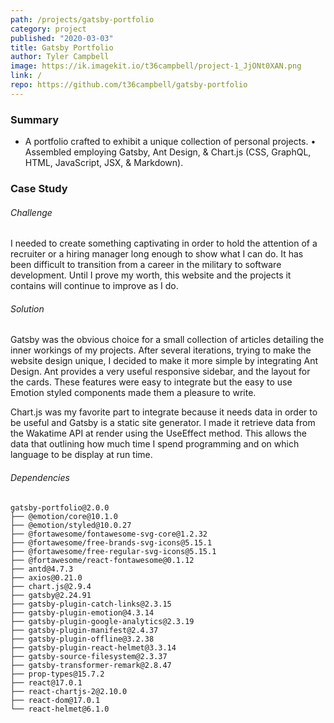 ```yaml
---
path: /projects/gatsby-portfolio
category: project
published: "2020-03-03"
title: Gatsby Portfolio
author: Tyler Campbell
image: https://ik.imagekit.io/t36campbell/project-1_JjONt0XAN.png
link: /
repo: https://github.com/t36campbell/gatsby-portfolio
---
```


### Summary

* A portfolio crafted to exhibit a unique collection of personal projects.
• Assembled employing Gatsby, Ant Design, & Chart.js (CSS, GraphQL, HTML, JavaScript, JSX, & Markdown).

### Case Study

###### Challenge

I needed to create something captivating in order to hold the attention of a recruiter or a hiring manager long enough to show what I can do. It has been difficult to transition from a career in the military to software development. Until I prove my worth, this website and the projects it contains will continue to improve as I do.

###### Solution

Gatsby was the obvious choice for a small collection of articles detailing the inner workings of my projects. After several iterations, trying to make the website design unique, I decided to make it more simple by integrating Ant Design. Ant provides a very useful responsive sidebar, and the layout for the cards. These features were easy to integrate but the easy to use Emotion styled components made them a pleasure to write. 

Chart.js was my favorite part to integrate because it needs data in order to be useful and Gatsby is a static site generator.  I made it retrieve data from the Wakatime API at render using the UseEffect method. This allows the data that outlining how much time I spend programming and on which language to be display at run time. 

###### Dependencies 
```
gatsby-portfolio@2.0.0 
├── @emotion/core@10.1.0
├── @emotion/styled@10.0.27
├── @fortawesome/fontawesome-svg-core@1.2.32
├── @fortawesome/free-brands-svg-icons@5.15.1
├── @fortawesome/free-regular-svg-icons@5.15.1
├── @fortawesome/react-fontawesome@0.1.12
├── antd@4.7.3
├── axios@0.21.0
├── chart.js@2.9.4
├── gatsby@2.24.91
├── gatsby-plugin-catch-links@2.3.15
├── gatsby-plugin-emotion@4.3.14
├── gatsby-plugin-google-analytics@2.3.19
├── gatsby-plugin-manifest@2.4.37
├── gatsby-plugin-offline@3.2.38
├── gatsby-plugin-react-helmet@3.3.14
├── gatsby-source-filesystem@2.3.37
├── gatsby-transformer-remark@2.8.47
├── prop-types@15.7.2
├── react@17.0.1
├── react-chartjs-2@2.10.0
├── react-dom@17.0.1
└── react-helmet@6.1.0
```
